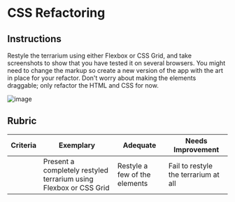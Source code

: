 # CSS Refactoring

## Instructions

Restyle the terrarium using either Flexbox or CSS Grid, and take screenshots to show that you have tested it on several browsers. You might need to change the markup so create a new version of the app with the art in place for your refactor. Don't worry about making the elements draggable; only refactor the HTML and CSS for now.


![image](https://github.com/user-attachments/assets/e75830c2-53ce-4c8c-9699-c75ee68caa47)

## Rubric

| Criteria | Exemplary                                                         | Adequate                      | Needs Improvement                    |
| -------- | ----------------------------------------------------------------- | ----------------------------- | ------------------------------------ |
|          | Present a completely restyled terrarium using Flexbox or CSS Grid | Restyle a few of the elements | Fail to restyle the terrarium at all |
